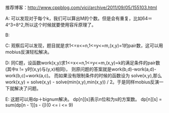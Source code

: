 推荐博客：http://www.cppblog.com/vici/archive/2011/09/05/155103.html

A:
可以发现对于每个k，我们可以算出M的个数。但是会有重复，比如64＝4^3=8^2,所以这个时候就要使用容斥原理了。

B:

C:
观察后可以发现，题目就是求1<=x<=n,1<=y<=m,(x,y)=1的pair数，这可以用mobius反演轻松解决。

D:
同C题，设函数work(x,y)求1<=x<=n,1<=y<=m,(x,y)=k的满足条件的pair数(其中x != y时(x,y)与(y,x)相同)，
则原问题的答案就是work(b,d)-work(a,d)-work(b,c)+work(a,c)。 而如果没有限制条件的时候的函数设为
solve(x,y),那么work(x,y) = solve(x,y) - solve(min(x,y),min(x,y)) / 2。于是同样mobius反演一下就解决了问题。

E:
这题可以用dp＋bignum解决。
dp[n][s]表示n位和为s的方案数。
dp[n][s] = sum(dp[n - 1][s - i])(0 <= i <= 9)
